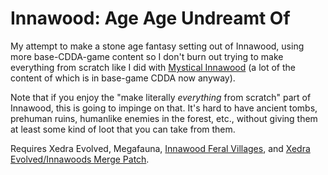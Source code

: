 # Innawood: Age Age Undreamt Of
My attempt to make a stone age fantasy setting out of Innawood, using more base-CDDA-game content so I don't burn out trying to make everything from scratch like I did with [Mystical Innawood](https://github.com/Standing-Storm/mystical-innawood) (a lot of the content of which is in base-game CDDA now anyway). 

Note that if you enjoy the "make literally *everything* from scratch" part of Innawood, this is going to impinge on that. It's hard to have ancient tombs, prehuman ruins, humanlike enemies in the forest, etc., without giving them at least some kind of loot that you can take from them. 

Requires Xedra Evolved, Megafauna, [Innawood Feral Villages](https://github.com/Standing-Storm/innawoods-feral-villages), and [Xedra Evolved/Innawoods Merge Patch](https://github.com/Standing-Storm/ccda-xedra-evolved-innawoods).
